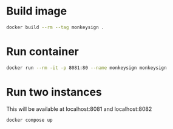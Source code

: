 # Build image

```bash
docker build --rm --tag monkeysign .
```

# Run container

```bash
docker run --rm -it -p 8081:80 --name monkeysign monkeysign
```

# Run two instances 

This will be available at localhost:8081 and localhost:8082

```bash
docker compose up
```